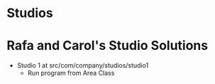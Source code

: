 # Studios
# Rafa and Carol's Studio Solutions
+ Studio 1 at src/com/company/studios/studio1  
  * Run program from Area Class
